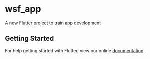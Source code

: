 # wsf_app

A new Flutter project to train app development

## Getting Started

For help getting started with Flutter, view our online
[documentation](https://flutter.io/).
